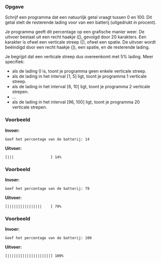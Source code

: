 ### Opgave

Schrijf een programma dat een natuurlijk getal vraagt tussen 0 en 100. Dit getal stelt de resterende lading voor van een batterij (uitgedrukt in procent).

Je programma geeft dit percentage op een grafische manier weer. De uitvoer bestaat uit een recht haakje ([), gevolgd door 20 karakters. Een karakter is ofwel een verticale streep (|), ofwel een spatie. De uitvoer wordt beëindigd door een recht haakje (]), een spatie, en de resterende lading.

Je begrijpt dat een verticale streep dus overeenkomt met 5% lading. Meer specifiek:
* als de lading 0 is, toont je programma geen enkele verticale streep.
* als de lading in het interval [1, 5] ligt, toont je programma 1 verticale streep.
* als de lading in het interval [6, 10] ligt, toont je programma 2 verticale strepen.
* ...
* als de lading in het interval [96, 100] ligt, toont je programma 20 verticale strepen.


### Voorbeeld

**Invoer:**

    Geef het percentage van de batterij: 14

**Uitvoer:**

    [|||                 ] 14%

### Voorbeeld

**Invoer:**

    Geef het percentage van de batterij: 79

**Uitvoer:**

    [||||||||||||||||    ] 79%

### Voorbeeld

**Invoer:**

    Geef het percentage van de batterij: 100

**Uitvoer:**

    [||||||||||||||||||||] 100%
